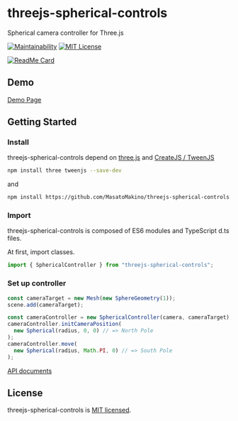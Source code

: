 # threejs-spherical-controls

Spherical camera controller for Three.js

[![Maintainability](https://api.codeclimate.com/v1/badges/2f9b5a94f146fec74465/maintainability)](https://codeclimate.com/github/MasatoMakino/threejs-spherical-controls/maintainability)
[![MIT License](http://img.shields.io/badge/license-MIT-blue.svg?style=flat)](LICENSE)

[![ReadMe Card](https://github-readme-stats.vercel.app/api/pin/?username=MasatoMakino&repo=threejs-spherical-controls&show_owner=true)](https://github.com/MasatoMakino/threejs-spherical-controls)

## Demo

[Demo Page](https://masatomakino.github.io/threejs-spherical-controls/demo/)

## Getting Started

### Install

threejs-spherical-controls depend on [three.js](https://threejs.org/) and [CreateJS / TweenJS](https://github.com/CreateJS/TweenJS)

```bash
npm install three tweenjs --save-dev
```

and

```bash
npm install https://github.com/MasatoMakino/threejs-spherical-controls.git --save-dev
```

### Import

threejs-spherical-controls is composed of ES6 modules and TypeScript d.ts files.

At first, import classes.

```js
import { SphericalController } from "threejs-spherical-controls";
```

### Set up controller

```js
const cameraTarget = new Mesh(new SphereGeometry(1));
scene.add(cameraTarget);

const cameraController = new SphericalController(camera, cameraTarget);
cameraController.initCameraPosition(
  new Spherical(radius, 0, 0) // => North Pole
);
cameraController.move(
  new Spherical(radius, Math.PI, 0) // => South Pole
);
```

[API documents](https://masatomakino.github.io/threejs-spherical-controls/api/)

## License

threejs-spherical-controls is [MIT licensed](LICENSE).
